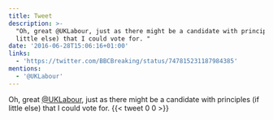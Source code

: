 ```yaml
---
title: Tweet
description: >-
  "Oh, great @UKLabour, just as there might be a candidate with principles (if
  little else) that I could vote for. "
date: '2016-06-28T15:06:16+01:00'
links:
  - 'https://twitter.com/BBCBreaking/status/747815231187984385'
mentions:
  - '@UKLabour'
---
```

Oh, great [@UKLabour](https://twitter.com/@UKLabour), just as there might be a candidate with principles (if little else) that I could vote for. 
      {{< tweet 0 0 >}}
    
